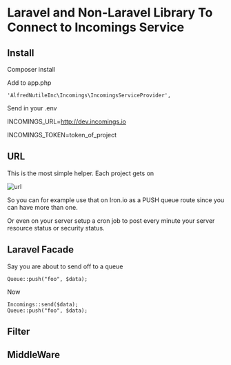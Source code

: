 # Laravel and Non-Laravel Library To Connect to Incomings Service

## Install

Composer install


Add to app.php

~~~
'AlfredNutileInc\Incomings\IncomingsServiceProvider',
~~~



Send in your .env

INCOMINGS_URL=http://dev.incomings.io

INCOMINGS_TOKEN=token_of_project


## URL

This is the most simple helper. Each project gets on

![url](https://dl.dropboxusercontent.com/s/7tw1cgu5wvlgz10/Screenshot%202015-06-25%2019.22.04.png?dl=0)

So you can for example use that on Iron.io as a PUSH queue route since you can have more than one.

Or even on your server setup a cron job to post every minute your server resource status or security status.


## Laravel Facade

Say you are about to send off to a queue

~~~
Queue::push("foo", $data);
~~~

Now

~~~
Incomings::send($data);
Queue::push("foo", $data);
~~~



## Filter


## MiddleWare